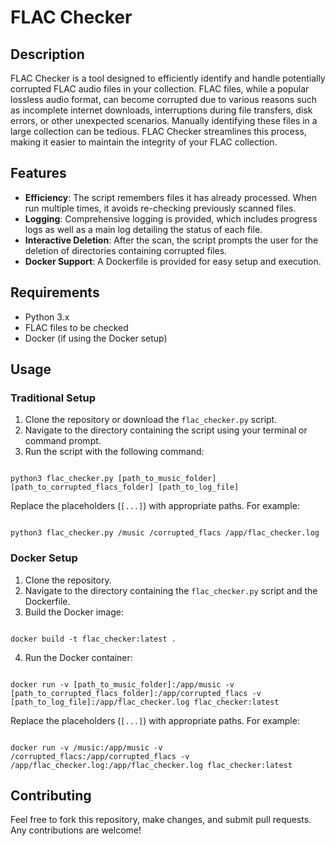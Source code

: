 <!DOCTYPE html>
<html lang="en">
<head>
    <meta charset="UTF-8">
    <meta name="viewport" content="width=device-width, initial-scale=1.0">
    <title>FLAC Checker</title>
</head>
<body>

<h1>FLAC Checker</h1>

<h2>Description</h2>
<p>FLAC Checker is a tool designed to efficiently identify and handle potentially corrupted FLAC audio files in your collection. FLAC files, while a popular lossless audio format, can become corrupted due to various reasons such as incomplete internet downloads, interruptions during file transfers, disk errors, or other unexpected scenarios. Manually identifying these files in a large collection can be tedious. FLAC Checker streamlines this process, making it easier to maintain the integrity of your FLAC collection.</p>

<h2>Features</h2>
<ul>
    <li><strong>Efficiency</strong>: The script remembers files it has already processed. When run multiple times, it avoids re-checking previously scanned files.</li>
    <li><strong>Logging</strong>: Comprehensive logging is provided, which includes progress logs as well as a main log detailing the status of each file.</li>
    <li><strong>Interactive Deletion</strong>: After the scan, the script prompts the user for the deletion of directories containing corrupted files.</li>
    <li><strong>Docker Support</strong>: A Dockerfile is provided for easy setup and execution.</li>
</ul>

<h2>Requirements</h2>
<ul>
    <li>Python 3.x</li>
    <li>FLAC files to be checked</li>
    <li>Docker (if using the Docker setup)</li>
</ul>

<h2>Usage</h2>

<h3>Traditional Setup</h3>
<ol>
    <li>Clone the repository or download the <code>flac_checker.py</code> script.</li>
    <li>Navigate to the directory containing the script using your terminal or command prompt.</li>
    <li>Run the script with the following command:</li>
</ol>
<code>
python3 flac_checker.py [path_to_music_folder] [path_to_corrupted_flacs_folder] [path_to_log_file]
</code>
<p>Replace the placeholders (<code>[...]</code>) with appropriate paths. For example:</p>
<code>
python3 flac_checker.py /music /corrupted_flacs /app/flac_checker.log
</code>

<h3>Docker Setup</h3>
<ol>
    <li>Clone the repository.</li>
    <li>Navigate to the directory containing the <code>flac_checker.py</code> script and the Dockerfile.</li>
    <li>Build the Docker image:</li>
</ol>
<code>
docker build -t flac_checker:latest .
</code>
<ol start="4">
    <li>Run the Docker container:</li>
</ol>
<code>
docker run -v [path_to_music_folder]:/app/music -v [path_to_corrupted_flacs_folder]:/app/corrupted_flacs -v [path_to_log_file]:/app/flac_checker.log flac_checker:latest
</code>
<p>Replace the placeholders (<code>[...]</code>) with appropriate paths. For example:</p>
<code>
docker run -v /music:/app/music -v /corrupted_flacs:/app/corrupted_flacs -v /app/flac_checker.log:/app/flac_checker.log flac_checker:latest
</code>

<h2>Contributing</h2>
<p>Feel free to fork this repository, make changes, and submit pull requests. Any contributions are welcome!</p>

</body>
</html>
